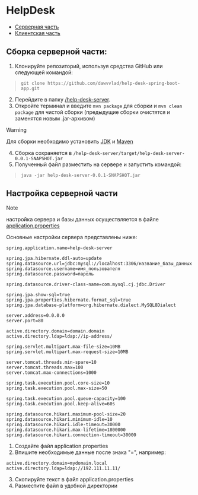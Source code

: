 # HelpDesk
- [Серверная часть](https://github.com/dawvvlad/help-desk-spring-boot-app/tree/master/help-desk-server)
- [Клиентская часть](https://github.com/dawvvlad/help-desk-spring-boot-app/tree/master/client)

## Сборка серверной части:
1. Клонируйте репозиторий, используя средства GitHub или следующей командой:
>`git clone https://github.com/dawvvlad/help-desk-spring-boot-app.git`
2. Перейдите в папку [/help-desk-server](https://github.com/dawvvlad/help-desk-spring-boot-app/tree/master/help-desk-server).
3. Откройте терминал и введите `mvn package` для сборки и `mvn clean package` для чистой сборки (предыдущие сборки очистятся и заменятся новым .jar-архивом)

> [!WARNING]
> Для сборки необходимо установить [JDK](https://www.oracle.com/cis/java/technologies/downloads/) и [Maven](https://maven.apache.org/)

4. Сборка сохраняется в `/help-desk-server/target/help-desk-server-0.0.1-SNAPSHOT.jar`
5. Полученный файл разместить на сервере и запустить командой:
> `java -jar help-desk-server-0.0.1-SNAPSHOT.jar`

## Настройка серверной части
> [!NOTE]
> настройка сервера и базы данных осуществляется в файле [application.properties](https://github.com/dawvvlad/help-desk-spring-boot-app/tree/master/help-desk-server/src/main/resources)

Основные настройки сервера представлены ниже:

```
spring.application.name=help-desk-server

spring.jpa.hibernate.ddl-auto=update
spring.datasource.url=jdbc:mysql://localhost:3306/название_базы_данных
spring.datasource.username=имя_пользователя
spring.datasource.password=пароль

spring.datasource.driver-class-name=com.mysql.cj.jdbc.Driver

spring.jpa.show-sql=true
spring.jpa.properties.hibernate.format_sql=true
spring.jpa.database-platform=org.hibernate.dialect.MySQL8Dialect

server.address=0.0.0.0
server.port=80

active.directory.domain=domain.domain
active.directory.ldap=ldap://ip-address/

spring.servlet.multipart.max-file-size=10MB
spring.servlet.multipart.max-request-size=10MB

server.tomcat.threads.min-spare=10
server.tomcat.threads.max=100
server.tomcat.max-connections=1000

spring.task.execution.pool.core-size=10
spring.task.execution.pool.max-size=50

spring.task.execution.pool.queue-capacity=100
spring.task.execution.pool.keep-alive=60s

spring.datasource.hikari.maximum-pool-size=20
spring.datasource.hikari.minimum-idle=10
spring.datasource.hikari.idle-timeout=30000
spring.datasource.hikari.max-lifetime=1800000
spring.datasource.hikari.connection-timeout=30000
```

1. Создайте файл application.properties
2. Впишите необходимые данные после знака "=", например:
```
active.directory.domain=mydomain.local
active.directory.ldap=ldap://192.111.11.11/
```
3. Скопируйте текст в файл application.properties
4. Разместите файл в удобной директории
